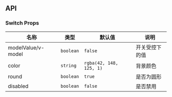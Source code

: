 ## API

### Switch Props

| 名称 | 类型 | 默认值 | 说明 | 
| --- | --- | --- | --- | 
| modelValue\/v-model | `boolean` | `false` | 开关受控下的值 |
| color | `string` | `rgba(42, 148, 125, 1)` | 背景颜色 |
| round | `boolean` | `true` | 是否为圆形 |
| disabled | `boolean` | `false` | 是否禁用 |
